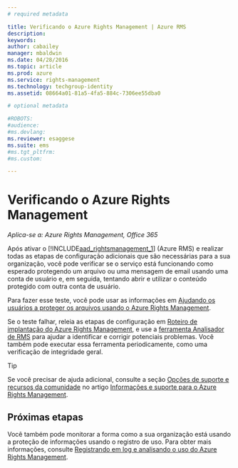 ```yaml
---
# required metadata

title: Verificando o Azure Rights Management | Azure RMS
description:
keywords:
author: cabailey
manager: mbaldwin
ms.date: 04/28/2016
ms.topic: article
ms.prod: azure
ms.service: rights-management
ms.technology: techgroup-identity
ms.assetid: 08664a01-81a5-4fa5-884c-7306ee55dba0

# optional metadata

#ROBOTS:
#audience:
#ms.devlang:
ms.reviewer: esaggese
ms.suite: ems
#ms.tgt_pltfrm:
#ms.custom:

---
```


# Verificando o Azure Rights Management

*Aplica-se a: Azure Rights Management, Office 365*

Após ativar o [!INCLUDE[aad_rightsmanagement_1](../includes/aad_rightsmanagement_1_md.md)] (Azure RMS) e realizar todas as etapas de configuração adicionais que são necessárias para a sua organização, você pode verificar se o serviço está funcionando como esperado protegendo um arquivo ou uma mensagem de email usando uma conta de usuário e, em seguida, tentando abrir e utilizar o conteúdo protegido com outra conta de usuário.

Para fazer esse teste, você pode usar as informações em [Ajudando os usuários a proteger os arquivos usando o Azure Rights Management](help-users.md).

Se o teste falhar, releia as etapas de configuração em [Roteiro de implantação do Azure Rights Management](../plan-design/deployment-roadmap.md), e use a [ferramenta Analisador de RMS](http://www.microsoft.com/en-us/download/details.aspx?id=46437) para ajudar a identificar e corrigir potenciais problemas. Você também pode executar essa ferramenta periodicamente, como uma verificação de integridade geral.

> [!TIP]
> Se você precisar de ajuda adicional, consulte a seção [Opções de suporte e recursos da comunidade](../get-started/information-support.md##support-options-and-community-resources) no artigo [Informações e suporte para o Azure Rights Management](../get-started/information-support.md).

## Próximas etapas

Você também pode monitorar a forma como a sua organização está usando a proteção de informações usando o registro de uso. Para obter mais informações, consulte [Registrando em log e analisando o uso do Azure Rights Management](log-analyze-usage.md).





<!--HONumber=Apr16_HO4-->


